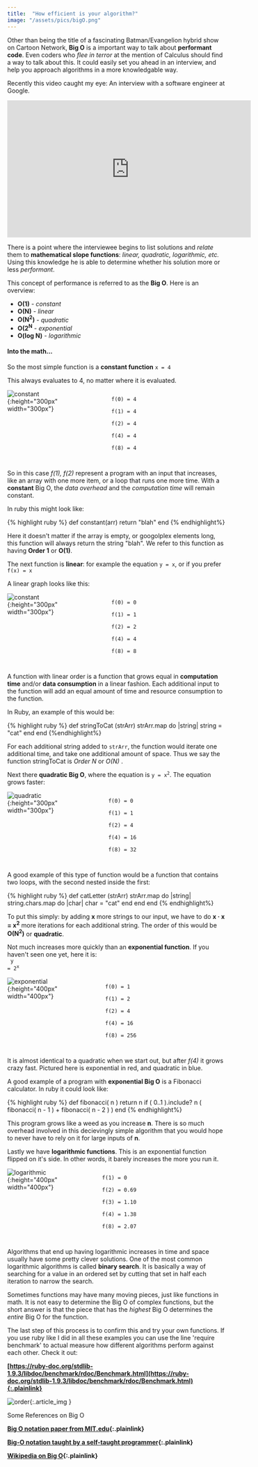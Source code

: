 ```yaml
---
title:  "How efficient is your algorithm?"
image: "/assets/pics/bigO.png"
---
```

 
Other than being the title of a fascinating Batman/Evangelion hybrid show on Cartoon Network, __Big O__ is a important way to talk about __performant code__. Even coders who _flee in terror_ at the mention of Calculus should find a way to talk about this. It could easily set you ahead in an interview, and help you approach algorithms in a more knowledgable way.

Recently this video caught my eye: An interview with a software engineer at Google. 

<iframe width="560" height="315" src="https://www.youtube.com/embed/XKu_SEDAykw" frameborder="0" allowfullscreen></iframe>

There is a point where the interviewee begins to list solutions and _relate_ them to __mathematical slope functions__: _linear, quadratic, logarithmic, etc._ Using this knowledge he is able to determine whether his solution more or less _performant_.

This concept of performance is referred to as the __Big O__. Here is an overview:<br>
<ul>
	<li><strong>O(1)</strong> <em> - constant</em></li>
	<li><strong>O(N)</strong><em> - linear</em></li>
	<li><strong>O(N<sup>2</sup>)</strong><em> - quadratic</em></li>
	<li><strong>O(2<sup>N</sup></strong><em> - exponential</em></li>
	<li><strong>O(log N)</strong><em> - logarithmic</em></li>
</ul>

#### Into the math...

So the most simple function is a __constant function__ <code>x = 4</code>

This always evaluates to 4, no matter where it is evaluated.

<div style="float:right; margin-right:200px; ">
	<code>
		f(0) = 4 <br>
		f(1) = 4 <br>
		f(2) = 4 <br>
		f(4) = 4 <br>
		f(8) = 4 <br>
	</code>
</div>

![constant](/assets/pics/constant.png){:height="300px" width="300px"}

<div style="clear:right"></div>

So in this case _f(1), f(2)_ represent a program with an input that increases, like an array with one more item, or a loop that runs one more time.  With a __constant__ Big O, the _data overhead_ and the _computation time_ will remain constant.

In ruby this might look like:

{% highlight ruby %}
def constant(arr)
	return "blah"
end
{% endhighlight%}

Here it doesn't matter if the array is empty, or googolplex elements long, this function will always return the string "blah". We refer to this function as having __Order 1__ or __O(1)__.

The next function is __linear__: for example the equation <code>y = x</code>, or if you prefer <code>f(x) = x</code>

A linear graph looks like this:

<div style="float:right; margin-right:200px;">
	<code>
		f(0) = 0 <br>
		f(1) = 1 <br>
		f(2) = 2 <br>
		f(4) = 4 <br>
		f(8) = 8 <br>
	</code>
</div>

![constant](/assets/pics/linear.png){:height="300px" width="300px"}

<div style="clear:right"></div>

A function with linear order is a function that grows equal in __computation time__ and/or __data consumption__ in a linear fashion. Each additional input to the function will add an equal amount of time and resource consumption to the function.

In Ruby, an example of this would be: <br>

{% highlight ruby %}
def stringToCat (strArr)
	strArr.map do |string|
		string = "cat"
	end
end
{%endhighlight%}

For each additional string added to <code>strArr</code>, the function would iterate one additional time, and take one additional amount of space.  Thus we say the function stringToCat is _Order N_ or _O(N)_ .

Next there __quadratic Big O__, where the equation is <code>y = x<sup>2</sup></code>.  The equation grows faster:

<div style="float:right; margin-right:200px;">
	<code>
		f(0) = 0 <br>
		f(1) = 1 <br>
		f(2) = 4 <br>
		f(4) = 16 <br>
		f(8) = 32 <br>
	</code>
</div>

![quadratic](/assets/pics/quadratic.png){:height="300px" width="300px"}

<div style="clear:right"></div>

A good example of this type of function would be a function that contains two loops, with the second nested inside the first:

{% highlight ruby %}
def catLetter (strArr)
	strArr.map do |string|
		string.chars.map do |char|
			char = "cat"
		end
	end
end
{% endhighlight%}

 To put this simply: by adding __x__ more strings to our input, we have to do __x &middot; x = x<sup>2</sup>__ more iterations for each additional string. The order of this would be __O(N<sup>2</sup>)__ or __quadratic__.

 Not much increases more quickly than an __exponential function__.  If you haven't seen one yet, here it is:<br>
 <code> y = 2<sup>x</sup></code>

<div style="float:right; margin-right:200px;">
	<code>
		f(0) = 1 <br>
		f(1) = 2 <br>
		f(2) = 4 <br>
		f(4) = 16 <br>
		f(8) = 256 <br>
	</code>
</div>

![exponential](/assets/pics/exponential.png){:height="400px" width="400px"}

<div style="clear:right"></div>

It is almost identical to a quadratic when we start out, but after _f(4)_ it grows crazy fast. Pictured here is exponential in red, and quadratic in blue.

A good example of a program with __exponential Big O__ is a Fibonacci calculator. In ruby it could look like:

{% highlight ruby %}
def fibonacci( n )
  return  n  if ( 0..1 ).include? n
  ( fibonacci( n - 1 ) + fibonacci( n - 2 ) )
end
{% endhighlight%}

This program grows like a weed as you increase __n__.  There is so much overhead involved in this decievingly simple algorithm that you would hope to never have to rely on it for large inputs of __n__.

Lastly we have __logarithmic functions__.  This is an exponential function flipped on it's side.  In other words, it barely increases the more you run it.

<div style="float:right; margin-right:200px;">
	<code>
		f(1) = 0 <br>
		f(2) = 0.69 <br>
		f(3) = 1.10 <br>
		f(4) = 1.38 <br>
		f(8) = 2.07 <br>
	</code>
</div>

![logarithmic](/assets/pics/logarithmic.png){:height="400px" width="400px"}

<div style="clear:right"></div>

Algorithms that end up having logarithmic increases in time and space usually have some pretty clever solutions.  One of the most common logarithmic algorithms is called __binary search__.  It is basically a way of searching for a value in an ordered set by cutting that set in half each iteration to narrow the search.

Sometimes functions may have many moving pieces, just like functions in math.  It is not easy to determine the Big O of complex functions, but the short answer is that the piece that has the _highest_ Big O determines the _entire_ Big O for the function.

The last step of this process is to confirm this and try your own functions.  If you use ruby like I did in all these examples you can use the line 'require benchmark' to actual measure how different algorithms perform against each other. Check it out: <br>

__[https://ruby-doc.org/stdlib-1.9.3/libdoc/benchmark/rdoc/Benchmark.html](https://ruby-doc.org/stdlib-1.9.3/libdoc/benchmark/rdoc/Benchmark.html){:.plainlink}__

![order](/assets/pics/order.jpg){:.article_img }

Some References on Big O

__[Big O notation paper from MIT.edu](http://web.mit.edu/16.070/www/lecture/big_o.pdf){:.plainlink}__

__[Big-O notation taught by a self-taught programmer](https://rob-bell.net/2009/06/a-beginners-guide-to-big-o-notation/){:.plainlink}__


__[Wikipedia on Big O](https://en.wikipedia.org/wiki/Big_O_notation){:.plainlink}__
















